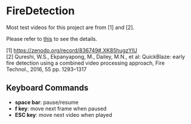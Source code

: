# FireDetection
  
  Most test videos for this project are from [1] and [2].
  
  Please refer to [this](https://jeesunkim.com/projects/fire_detection/) to see the details.
  
  [1] <https://zenodo.org/record/836749#.XK85hugzYlU>  
  [2] Qureshi, W.S., Ekpanyapong, M., Dailey, M.N., et al: QuickBlaze: early fire detection using a combined video processing approach, Fire Technol., 2016, 55 pp. 1293–1317
  

  
## Keyboard Commands
  * **space bar**: pause/resume
  * **f key**: move next frame when paused
  * **ESC key**: move next video when played
